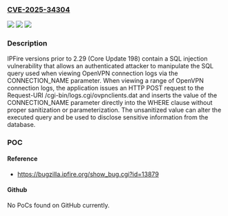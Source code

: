 ### [CVE-2025-34304](https://cve.mitre.org/cgi-bin/cvename.cgi?name=CVE-2025-34304)
![](https://img.shields.io/static/v1?label=Product&message=IPFire&color=blue)
![](https://img.shields.io/static/v1?label=Version&message=0%20&color=brightgreen)
![](https://img.shields.io/static/v1?label=Vulnerability&message=CWE-89%20Improper%20Neutralization%20of%20Special%20Elements%20used%20in%20an%20SQL%20Command%20('SQL%20Injection')&color=brightgreen)

### Description

IPFire versions prior to 2.29 (Core Update 198) contain a SQL injection vulnerability that allows an authenticated attacker to manipulate the SQL query used when viewing OpenVPN connection logs via the CONNECTION_NAME parameter. When viewing a range of OpenVPN connection logs, the application issues an HTTP POST request to the Request-URI /cgi-bin/logs.cgi/ovpnclients.dat and inserts the value of the CONNECTION_NAME parameter directly into the WHERE clause without proper sanitization or parameterization. The unsanitized value can alter the executed query and be used to disclose sensitive information from the database.

### POC

#### Reference
- https://bugzilla.ipfire.org/show_bug.cgi?id=13879

#### Github
No PoCs found on GitHub currently.

